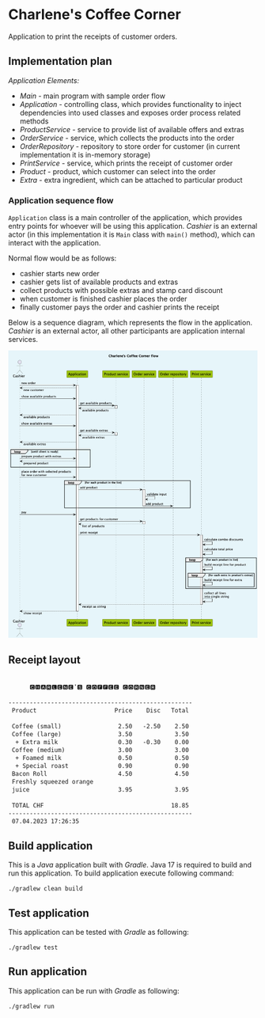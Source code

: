 # Charlene's Coffee Corner

Application to print the receipts of customer orders.

## Implementation plan

_Application Elements:_
* _Main_ - main program with sample order flow
* _Application_ - controlling class, which provides functionality to inject dependencies into used classes and exposes order process related methods
* _ProductService_ - service to provide list of available offers and extras
* _OrderService_ - service, which collects the products into the order
* _OrderRepository_ - repository to store order for customer (in current implementation it is in-memory storage)
* _PrintService_ - service, which prints the receipt of customer order
* _Product_ - product, which customer can select into the order
* _Extra_ - extra ingredient, which can be attached to particular product


### Application sequence flow

`Application` class is a main controller of the application, which provides entry points for whoever will be using this application.
_Cashier_ is an external actor (in this implementation it is `Main` class with `main()` method), which can interact with the application.

Normal flow would be as follows:
- cashier starts new order
- cashier gets list of available products and extras
- collect products with possible extras and stamp card discount
- when customer is finished cashier places the order
- finally customer pays the order and cashier prints the receipt

Below is a sequence diagram, which represents the flow in the application. _Cashier_ is an external actor, all other 
participants are application internal services.

![sequence flow](./docs/coffee-corner-flow.png)

## Receipt layout
```text

      🅲🅷🅰🆁🅻🅴🅽🅴❜🆂 🅲🅾🅵🅵🅴🅴 🅲🅾🆁🅽🅴🆁                                                                  

----------------------------------------------------
 Product                      Price    Disc   Total

 Coffee (small)                2.50   -2.50    2.50
 Coffee (large)                3.50            3.50
  + Extra milk                 0.30   -0.30    0.00
 Coffee (medium)               3.00            3.00
  + Foamed milk                0.50            0.50
  + Special roast              0.90            0.90
 Bacon Roll                    4.50            4.50
 Freshly squeezed orange
 juice                         3.95            3.95

 TOTAL CHF                                    18.85
----------------------------------------------------
 07.04.2023 17:26:35
```

## Build application

This is a _Java_ application built with _Gradle_. 
Java 17 is required to build and run this application.
To build application execute following command:
```shell
./gradlew clean build
```

## Test application

This application can be tested with _Gradle_ as following:
```shell
./gradlew test
```

## Run application

This application can be run with _Gradle_ as following:
```shell
./gradlew run
```
